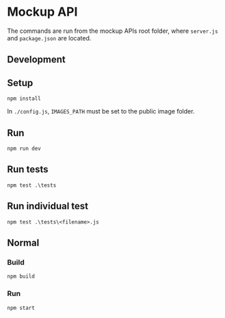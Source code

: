 # Mockup API

The commands are run from the mockup APIs root folder, where `server.js` and `package.json` are located.

## Development

## Setup

```
npm install
```

In `./config.js`, `IMAGES_PATH` must be set to the public image folder.

## Run

```
npm run dev
```

## Run tests

```
npm test .\tests
```

## Run individual test

```
npm test .\tests\<filename>.js
```

## Normal

### Build

```
npm build
```

### Run

```
npm start
```
